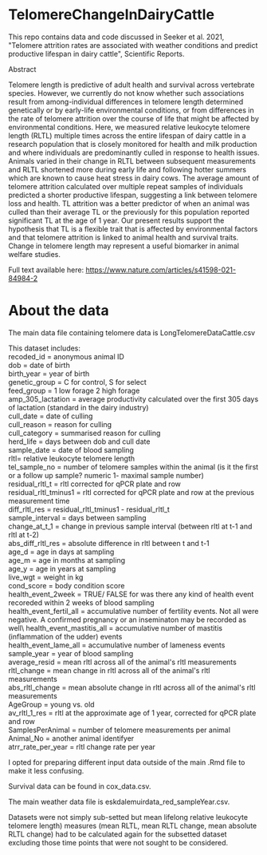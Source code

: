 # TelomereChangeInDairyCattle
This repo contains data and code discussed in Seeker et al. 2021, "Telomere attrition rates are associated with weather conditions and predict productive lifespan in dairy cattle", Scientific Reports. 

Abstract

Telomere length is predictive of adult health and survival across vertebrate species. However, we currently do not know whether such associations result from among-individual differences in telomere length determined genetically or by early-life environmental conditions, or from differences in the rate of telomere attrition over the course of life that might be affected by environmental conditions. Here, we measured relative leukocyte telomere length (RLTL) multiple times across the entire lifespan of dairy cattle in a research population that is closely monitored for health and milk production and where individuals are predominantly culled in response to health issues. Animals varied in their change in RLTL between subsequent measurements and RLTL shortened more during early life and following hotter summers which are known to cause heat stress in dairy cows. The average amount of telomere attrition calculated over multiple repeat samples of individuals predicted a shorter productive lifespan, suggesting a link between telomere loss and health. TL attrition was a better predictor of when an animal was culled than their average TL or the previously for this population reported significant TL at the age of 1 year. Our present results support the hypothesis that TL is a flexible trait that is affected by environmental factors and that telomere attrition is linked to animal health and survival traits. Change in telomere length may represent a useful biomarker in animal welfare studies.

Full text available here: 
https://www.nature.com/articles/s41598-021-84984-2


# About the data

The main data file containing telomere data is LongTelomereDataCattle.csv 

This dataset includes:\
recoded_id = anonymous animal ID\
dob = date of birth\
birth_year = year of birth\
genetic_group = C for control, S for select\
feed_group = 1 low forage 2 high forage\
amp_305_lactation = average productivity calculated over the first 305 days of lactation (standard in the dairy industry)\
cull_date = date of culling\
cull_reason = reason for culling\
cull_category = summarised reason for culling\
herd_life = days between dob and cull date\
sample_date	= date of blood sampling\
rltl= relative leukocyte telomere length \
tel_sample_no	= number of telomere samples within the animal (is it the first or a follow up sample? numeric 1- maximal sample number)\
residual_rltl_t = rltl corrected for qPCR plate and row\
residual_rltl_tminus1	= rltl corrected for qPCR plate and row at the previous measurement time\
diff_rltl_res	= residual_rltl_tminus1 - residual_rltl_t\
sample_interval = days between sampling \
change_at_t_1	= change in previous sample interval (between rltl at t-1 and rltl at t-2)\
abs_diff_rltl_res = absolute difference in rltl between t and t-1	\
age_d	= age in days at sampling\
age_m	= age in months at sampling\
age_y	= age in years at sampling\
live_wgt = weight in kg\
cond_score = body condition score\
health_event_2week = TRUE/ FALSE for was there any kind of health event recoreded within 2 weeks of blood sampling\
health_event_fertil_all = accumulative number of fertility events. Not all were negative. A confirmed pregnancy or an inseminaton may be recorded as well\	health_event_mastitis_all = accumulative number of mastitis (inflammation of the udder) events	\
health_event_lame_all = accumulative number of lameness events	\
sample_year = year of blood sampling	\
average_resid = mean rltl across all of the animal's rltl measurements\
rltl_change	= mean change in rltl across all of the animal's rltl measurements\
abs_rltl_change	= mean absolute change in rltl across all of the animal's rltl measurements\
AgeGroup = young vs. old\
av_rltl_1_res = rltl at the approximate age of 1 year, corrected for qPCR plate and row\
SamplesPerAnimal = number of telomere measurements per animal \
Animal_No = another animal identifyer \
atrr_rate_per_year = rltl change rate per year



I opted for preparing different input data outside of the main .Rmd file to make it less confusing. 

Survival data can be found in cox_data.csv.

The main weather data file is eskdalemuirdata_red_sampleYear.csv.

Datasets were not simply sub-setted but mean lifelong relative leukocyte telomere length) measures (mean RLTL, mean RLTL change, mean absolute RLTL change) had to be calculated again for the subsetted dataset excluding those time points that were not sought to be considered.

